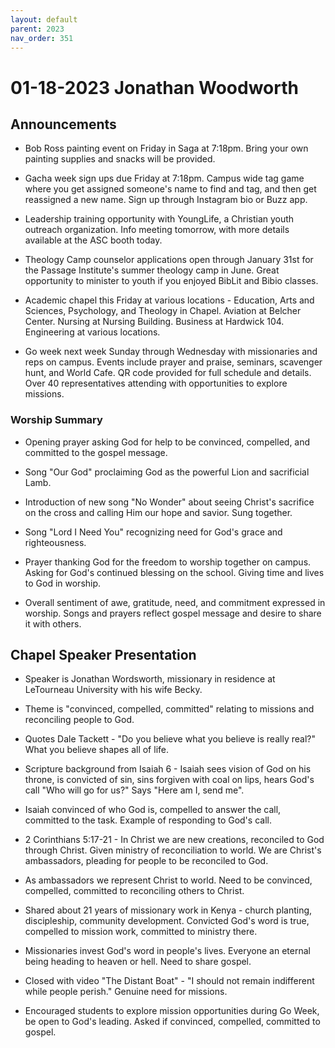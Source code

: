 ```yaml
---
layout: default
parent: 2023
nav_order: 351
---
```


# 01-18-2023 Jonathan Woodworth



## Announcements

- Bob Ross painting event on Friday in Saga at 7:18pm. Bring your own painting supplies and snacks will be provided. 

- Gacha week sign ups due Friday at 7:18pm. Campus wide tag game where you get assigned someone's name to find and tag, and then get reassigned a new name. Sign up through Instagram bio or Buzz app.

- Leadership training opportunity with YoungLife, a Christian youth outreach organization. Info meeting tomorrow, with more details available at the ASC booth today. 

- Theology Camp counselor applications open through January 31st for the Passage Institute's summer theology camp in June. Great opportunity to minister to youth if you enjoyed BibLit and Bibio classes.  

- Academic chapel this Friday at various locations - Education, Arts and Sciences, Psychology, and Theology in Chapel. Aviation at Belcher Center. Nursing at Nursing Building. Business at Hardwick 104. Engineering at various locations.

- Go week next week Sunday through Wednesday with missionaries and reps on campus. Events include prayer and praise, seminars, scavenger hunt, and World Cafe. QR code provided for full schedule and details. Over 40 representatives attending with opportunities to explore missions.


### Worship Summary

- Opening prayer asking God for help to be convinced, compelled, and committed to the gospel message. 

- Song "Our God" proclaiming God as the powerful Lion and sacrificial Lamb.

- Introduction of new song "No Wonder" about seeing Christ's sacrifice on the cross and calling Him our hope and savior. Sung together.  

- Song "Lord I Need You" recognizing need for God's grace and righteousness. 

- Prayer thanking God for the freedom to worship together on campus. Asking for God's continued blessing on the school. Giving time and lives to God in worship.  

- Overall sentiment of awe, gratitude, need, and commitment expressed in worship. Songs and prayers reflect gospel message and desire to share it with others.


## Chapel Speaker Presentation

- Speaker is Jonathan Wordsworth, missionary in residence at LeTourneau University with his wife Becky. 

- Theme is "convinced, compelled, committed" relating to missions and reconciling people to God.

- Quotes Dale Tackett - "Do you believe what you believe is really real?" What you believe shapes all of life. 

- Scripture background from Isaiah 6 - Isaiah sees vision of God on his throne, is convicted of sin, sins forgiven with coal on lips, hears God's call "Who will go for us?" Says "Here am I, send me".

- Isaiah convinced of who God is, compelled to answer the call, committed to the task. Example of responding to God's call.

- 2 Corinthians 5:17-21 - In Christ we are new creations, reconciled to God through Christ. Given ministry of reconciliation to world. We are Christ's ambassadors, pleading for people to be reconciled to God. 

- As ambassadors we represent Christ to world. Need to be convinced, compelled, committed to reconciling others to Christ.

- Shared about 21 years of missionary work in Kenya - church planting, discipleship, community development. Convicted God's word is true, compelled to mission work, committed to ministry there.

- Missionaries invest God's word in people's lives. Everyone an eternal being heading to heaven or hell. Need to share gospel.

- Closed with video "The Distant Boat" - "I should not remain indifferent while people perish." Genuine need for missions.

- Encouraged students to explore mission opportunities during Go Week, be open to God's leading. Asked if convinced, compelled, committed to gospel.